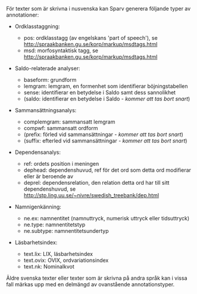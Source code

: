 
För texter som är skrivna i nusvenska kan Sparv generera följande typer av annotationer:

* Ordklasstaggning:
  * pos: ordklasstagg (av engelskans 'part of speech'), se http://spraakbanken.gu.se/korp/markup/msdtags.html
  * msd: morfosyntaktisk tagg, se http://spraakbanken.gu.se/korp/markup/msdtags.html

* Saldo-relaterade analyser:
  * baseform: grundform
  * lemgram: lemgram, en formenhet som identifierar böjningstabellen
  * sense: identifierar en betydelse i Saldo samt dess sannolikhet
  * (saldo: identifierar en betydelse i Saldo - *kommer att tas bort snart*)

* Sammansättningsanalys:
  * complemgram: sammansatt lemgram
  * compwf: sammansatt ordform
  * (prefix: förled vid sammansättningar - *kommer att tas bort snart*)
  * (suffix: efterled vid sammansättningar - *kommer att tas bort snart*)

* Dependensanalys:
  * ref: ordets position i meningen
  * dephead: dependenshuvud, ref för det ord som detta ord modifierar eller är beroende av
  * deprel: dependensrelation, den relation detta ord har till sitt dependenshuvud, se http://stp.ling.uu.se/~nivre/swedish_treebank/dep.html

* Namnigenkänning:
  * ne.ex: namnentitet (namnuttryck, numerisk uttryck eller tidsuttryck)
  * ne.type: namnentitetstyp
  * ne.subtype: namnentitetsundertyp

* Läsbarhetsindex:
  * text.lix: LIX, läsbarhetsindex
  * text.ovix: OVIX, ordvariationsindex
  * text.nk: Nominalkvot


Äldre svenska texter eller texter som är skrivna på andra språk kan i vissa fall
märkas upp med en delmängd av ovanstående annotationstyper.

